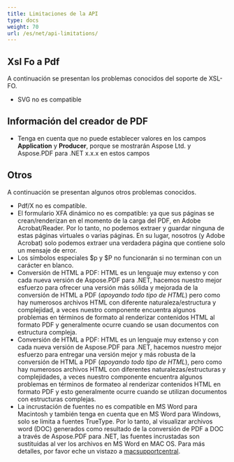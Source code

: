 ```yaml
---
title: Limitaciones de la API
type: docs
weight: 70
url: /es/net/api-limitations/
---
```


## **Xsl Fo a Pdf**
A continuación se presentan los problemas conocidos del soporte de XSL-FO.

- SVG no es compatible
## **Información del creador de PDF**
- Tenga en cuenta que no puede establecer valores en los campos **Application** y **Producer**, porque se mostrarán Aspose Ltd. y Aspose.PDF para .NET x.x.x en estos campos
## **Otros**
A continuación se presentan algunos otros problemas conocidos.

- Pdf/X no es compatible.
- El formulario XFA dinámico no es compatible: ya que sus páginas se crean/renderizan en el momento de la carga del PDF, en Adobe Acrobat/Reader. Por lo tanto, no podemos extraer y guardar ninguna de estas páginas virtuales o varias páginas. En su lugar, nosotros (y Adobe Acrobat) solo podemos extraer una verdadera página que contiene solo un mensaje de error.
- Los símbolos especiales $p y $P no funcionarán si no terminan con un carácter en blanco.
- Conversión de HTML a PDF: HTML es un lenguaje muy extenso y con cada nueva versión de Aspose.PDF para .NET, hacemos nuestro mejor esfuerzo para ofrecer una versión más sólida y mejorada de la conversión de HTML a PDF (*apoyando todo tipo de HTML*) pero como hay numerosos archivos HTML con diferente naturaleza/estructura y complejidad, a veces nuestro componente encuentra algunos problemas en términos de formato al renderizar contenidos HTML al formato PDF y generalmente ocurre cuando se usan documentos con estructura compleja.
- Conversión de HTML a PDF: HTML es un lenguaje muy extenso y con cada nueva versión de Aspose.PDF para .NET, hacemos nuestro mejor esfuerzo para entregar una versión mejor y más robusta de la conversión de HTML a PDF (*apoyando todo tipo de HTML*), pero como hay numerosos archivos HTML con diferentes naturalezas/estructuras y complejidades, a veces nuestro componente encuentra algunos problemas en términos de formateo al renderizar contenidos HTML en formato PDF y esto generalmente ocurre cuando se utilizan documentos con estructuras complejas.
- La incrustación de fuentes no es compatible en MS Word para Macintosh y también tenga en cuenta que en MS Word para Windows, solo se limita a fuentes TrueType. Por lo tanto, al visualizar archivos word (DOC) generados como resultado de la conversión de PDF a DOC a través de Aspose.PDF para .NET, las fuentes incrustadas son sustituidas al ver los archivos en MS Word en MAC OS. Para más detalles, por favor eche un vistazo a [macsupportcentral](http://www.macsupportcentral.com/2012/05/embed-fonts-microsoft-office-word-files/).
